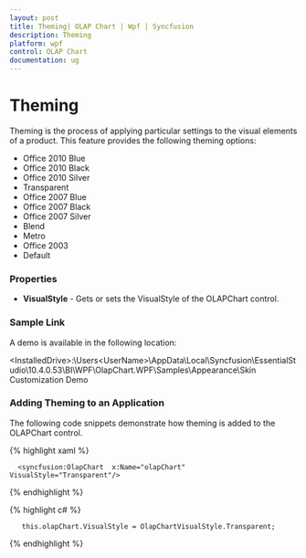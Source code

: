 ```yaml
---
layout: post
title: Theming| OLAP Chart | Wpf | Syncfusion
description: Theming
platform: wpf
control: OLAP Chart
documentation: ug
---
```


# Theming

Theming is the process of applying particular settings to the visual elements of a product. This feature provides the following theming options:

* Office 2010 Blue
* Office 2010 Black
* Office 2010 Silver
* Transparent
* Office 2007 Blue
* Office 2007 Black
* Office 2007 Silver
* Blend
* Metro
* Office 2003
* Default

###  Properties

* **VisualStyle** - Gets or sets the VisualStyle of the OLAPChart control. 

### Sample Link

A demo is available in the following location:

&lt;InstalledDrive&gt;:\Users\<UserName>\AppData\Local\Syncfusion\EssentialStudio\10.4.0.53\BI\WPF\OlapChart.WPF\Samples\Appearance\Skin Customization Demo

### Adding Theming to an Application 

The following code snippets demonstrate how theming is added to the OLAPChart control.

 {% highlight xaml %}

   

      <syncfusion:OlapChart  x:Name="olapChart" VisualStyle="Transparent"/> 

 {% endhighlight %}



 {% highlight c# %}
 
   


       this.olapChart.VisualStyle = OlapChartVisualStyle.Transparent;

 {% endhighlight %}
